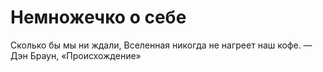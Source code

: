 # Немножечко о себе

 Сколько бы мы ни ждали, Вселенная никогда не нагреет наш кофе. — Дэн Браун, «Происхождение»
